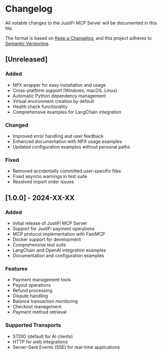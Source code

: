 # Changelog

All notable changes to the JustiFi MCP Server will be documented in this file.

The format is based on [Keep a Changelog](https://keepachangelog.com/en/1.0.0/),
and this project adheres to [Semantic Versioning](https://semver.org/spec/v2.0.0.html).

## [Unreleased]

### Added
- NPX wrapper for easy installation and usage
- Cross-platform support (Windows, macOS, Linux)
- Automatic Python dependency management
- Virtual environment creation by default
- Health check functionality
- Comprehensive examples for LangChain integration

### Changed
- Improved error handling and user feedback
- Enhanced documentation with NPX usage examples
- Updated configuration examples without personal paths

### Fixed
- Removed accidentally committed user-specific files
- Fixed asyncio warnings in test suite
- Resolved import order issues

## [1.0.0] - 2024-XX-XX

### Added
- Initial release of JustiFi MCP Server
- Support for JustiFi payment operations
- MCP protocol implementation with FastMCP
- Docker support for development
- Comprehensive test suite
- LangChain and OpenAI integration examples
- Documentation and configuration examples

### Features
- Payment management tools
- Payout operations
- Refund processing
- Dispute handling
- Balance transaction monitoring
- Checkout management
- Payment method retrieval

### Supported Transports
- STDIO (default for AI clients)
- HTTP for web integrations
- Server-Sent Events (SSE) for real-time applications